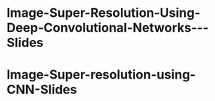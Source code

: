 # Image-Super-Resolution-Using-Deep-Convolutional-Networks---Slides
# Image-Super-resolution-using-CNN-Slides
